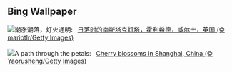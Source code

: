 ## Bing Wallpaper
![](https://www.bing.com/th?id=OHR.SouthStackLight_ZH-CN5932471774_UHD.jpg&w=1000)潮涨潮落，灯火通明:&nbsp;&ensp;[日落时的南斯塔克灯塔，霍利希德，威尔士，英国 (© mariotlr/Getty Images)](https://www.bing.com/th?id=OHR.SouthStackLight_ZH-CN5932471774_UHD.jpg)
<br><br/>
![](https://www.bing.com/th?id=OHR.ShanghaiBlossoms_EN-US2613653434_UHD.jpg&w=1000)A path through the petals:&nbsp;&ensp;[Cherry blossoms in Shanghai, China (© Yaorusheng/Getty Images)](https://www.bing.com/th?id=OHR.ShanghaiBlossoms_EN-US2613653434_UHD.jpg)
<br><br/>
